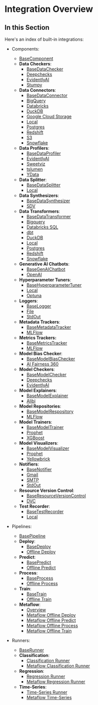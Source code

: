 # Integration Overview

## In this Section

Here's an index of built-in integrations: 

- Components: 
    - [BaseComponent](base_component.md)
    - **Data Checkers**: 
        - [BaseDataChecker](base_data_checker.md)
        - [Deepchecks](deepchecks_data_checker.md)
        - [EvidentlyAI](evidentlyai_data_checker.md)
        - [Stumpy](stumpy_matrix_profiler.md)
    - **Data Connectors**: 
        - [BaseDataConnector](base_data_connector.md)
        - [BigQuery](bigquery_data_connector.md)
        - [Databricks](databricks_sql_data_connector.md)
        - [DuckDB](duckdb_data_connector.md)
        - [Google Cloud Storage](gcs_data_connector.md)
        - [Local](local_data_connector.md)
        - [Postgres](postgres_data_connector.md)
        - [Redshift](redshift_data_connector.md)
        - [S3](s3_data_connector.md)
        - [Snowflake](snowflake_data_connector.md)
    - **Data Profilers**:
        - [BaseDataProfiler](base_data_profiler.md)
        - [EvidentlyAI](evidentlyai_data_profiler.md)
        - [Sweetviz](sweetviz_data_profiler.md)
        - [tslumen](tslumen_data_profiler.md)
        - [YData](ydata_data_profiler.md )
    - **Data Splitter**: 
        - [BaseDataSplitter](base_data_splitter.md)
        - [Local](local_data_splitter.md)
    - **Data Synthesizers**: 
        - [BaseDataSynthesizer](base_data_synthesizer.md) 
        - [SDV](sdv_data_synthesizer.md)
    - **Data Transformers**: 
        - [BaseDataTransformer](base_data_transformer.md)
        - [Bigquery](bigquery_data_transformer.md)
        - [Databricks SQL](databricks_sql_data_transformer.md)
        - [dbt](dbt_data_transformer.md)
        - [DuckDB](duckdb_data_transformer.md)
        - [Local](local_data_transformer.md)
        - [Postgres](postgres_data_transformer.md)
        - [Redshift](redshift_data_transformer.md )
        - [Snowflake](snowflake_data_transformer.md)
    - **Generative AI Chatbots**: 
        - [BaseGenAIChatbot](base_genai_chatbot.md)
        - [OpenAI](openai_chatbot.md )
    - **Hyperparameter Tuners**: 
        - [BaseHyperparameterTuner](base_hyperparameter_tuner.md)
        - [Local](local_hyperparameter_tuner.md)
        - [Optuna](optuna_hyperparameter_tuner.md) 
    - **Loggers**: 
        - [BaseLogger](base_logger.md)
        - [File](file_logger.md)
        - [StdOut](stdout_logger.md)
    - **Metadata Trackers**: 
        - [BaseMetadataTracker](base_metadata_tracker.md)
        - [MLFlow](mlflow_metadata_tracker.md)
    - **Metrics Trackers:** 
        - [BaseMetricsTracker](base_metrics_tracker.md)
        - [MLFlow](mlflow_metrics_tracker.md)
    - **Model Bias Checker**: 
        - [BaseModelBiasChecker](base_model_bias_checker.md)
        - [AI Fairness 360](aifairness360_model_bias_checker.md)
    - **Model Checkers**: 
        - [BaseModelChecker](base_model_checker.md)
        - [Deepchecks](deepchecks_model_checker.md)
        - [EvidentlyAI](evidentlyai_model_checker.md)
    - **Model Explainers**: 
        - [BaseModelExplainer](base_model_explainer.md)
        - [Alibi](alibi_model_explainer.md)
    - **Model Repositories**: 
        - [BaseModelRespository](base_model_repository.md)
        - [MLFlow](mlflow_model_repository.md)
    - **Model Trainers**: 
        - [BaseModelTrainer](base_model_trainer.md)
        - [Prophet](prophet_model_trainer.md)
        - [XGBoost](xgboost_model_trainer.md)
    - **Model Visualizers**: 
        - [BaseModelVisualizer](base_model_visualizer.md)
        - [Prophet](prophet_model_visualizer.md)
        - [Yellowbrick](yellowbrick_model_visualizer.md)
    - **Notifiers**: 
        - [BaseNotifier](base_notifier.md)
        - [Gmail](gmail_notifier.md)
        - [SMTP](smtp_notifier.md)
        - [StdOut](stdout_notifier.md)
    - **Resource Version Control**: 
        - [BaseResourceVersionControl](base_resource_version_control.md)
        - [DVC](dvc_resource_version_control.md)
    - **Test Recorder**: 
        - [BaseTestRecorder](base_test_recorder.md)
        - [Local](local_test_recorder.md)
- Pipelines: 
    - [BasePipeline](base_pipeline.md) 
    - **Deploy**: 
        - [BaseDeploy](base_deploy.md)
        - [Offline Deploy](offline_deploy.md)
    - **Predict**: 
        - [BasePredict](base_predict.md)
        - [Offline Predict](offline_predict.md)
    - **Process**: 
        - [BaseProcess](base_process.md)
        - [Offline Process](offline_process.md)
    - **Train**: 
        - [BaseTrain](base_train.md)
        - [Offline Train](offline_train.md)
    - **Metaflow**: 
        - [Overview](metaflow_overview.md)
        - [Metaflow Offline Deploy](metaflow_offline_deploy.md) 
        - [Metaflow Offline Predict](metaflow_offline_predict.md)
        - [Metaflow Offline Process](metaflow_offline_process.md)
        - [Metaflow Offline Train](metaflow_offline_train.md)

- Runners:
    - [BaseRunner](base_runner.md)
    - **Classification**: 
        - [Classification Runner](classification_runner.md)
        - [Metaflow Classification Runner](metaflow_classification_runner.md)
    - **Regression**: 
        - [Regression Runner](regression_runner.md)
        - [Metaflow Regression Runner](metaflow_regression_runner.md )
    - **Time-Series**: 
        - [Time-Series Runner](timeseries_runner.md)
        - [Metaflow Time-Series](metaflow_regression_runner.md)